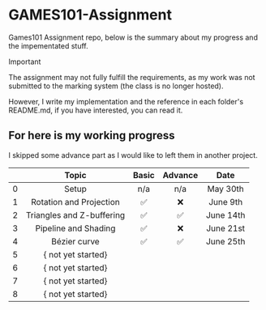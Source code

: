 # GAMES101-Assignment

Games101 Assignment repo, below is the summary about my progress and the impementated stuff.

> [!IMPORTANT]  
> The assignment may not fully fulfill the requirements, as my work was not submitted to the marking system (the class is no longer hosted).

However, I write my implementation and the reference in each folder's README.md, if you have interested, you can read it.

## For here is my working progress

I skipped some advance part as I would like to left them in another project.

|   	|           Topic           	| Basic 	| Advance 	|    Date   	|
|:-:	|:-------------------------:	|:-----:	|:-------:	|:---------:	|
| 0 	|           Setup           	|  n/a  	|   n/a   	|  May 30th 	|
| 1 	|  Rotation and Projection  	|   ✅   	|    ❌    	|  June 9th 	|
| 2 	| Triangles and Z-buffering 	|   ✅   	|    ✅    	| June 14th 	|
| 3 	|    Pipeline and Shading   	|   ✅   	|    ❌    	| June 21st 	|
| 4 	|        Bézier curve       	|   ✅   	|    ✅    	| June 25th 	|
| 5 	|     { not yet started}    	|       	|         	|           	|
| 6 	|     { not yet started}    	|       	|         	|           	|
| 7 	|     { not yet started}    	|       	|         	|           	|
| 8 	|     { not yet started}    	|       	|         	|           	|
